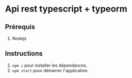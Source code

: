 # Api rest typescript + typeorm

## Prérequis


1. Nodejs


## Instructions


1. `npm i` pour installer les dépendances.
2. `npm start` pour démarrer l'application.
